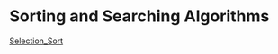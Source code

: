# Sorting and Searching Algorithms

[Selection_Sort](https://github.com/fatihcan48/Algorithms/blob/main/Selection_Sort/Project1.md)

